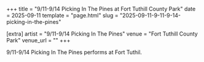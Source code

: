 +++
title = "9/11-9/14 Picking In The Pines at Fort Tuthill County Park"
date = 2025-09-11
template = "page.html"
slug = "2025-09-11-9-11-9-14-picking-in-the-pines"

[extra]
artist = "9/11-9/14 Picking In The Pines"
venue = "Fort Tuthill County Park"
venue_url = ""
+++

9/11-9/14 Picking In The Pines performs at Fort Tuthil.
